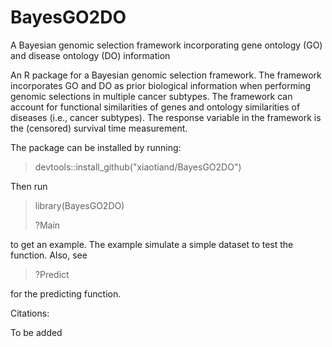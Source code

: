 # BayesGO2DO
A Bayesian genomic selection framework incorporating gene ontology (GO) and disease ontology (DO) information

An R package for a Bayesian genomic selection framework. The framework incorporates GO and DO as prior biological information when performing genomic selections in multiple cancer subtypes. 
The framework can account for functional similarities of genes and ontology similarities of diseases (i.e., cancer subtypes). The response variable in the framework is the (censored) survival time measurement.

The package can be installed by running:

> devtools::install_github("xiaotiand/BayesGO2DO")

Then run 

> library(BayesGO2DO)
> 
> ?Main

to get an example. The example simulate a simple dataset to test the function. Also, see

> ?Predict

for the predicting function.



Citations:

To be added
